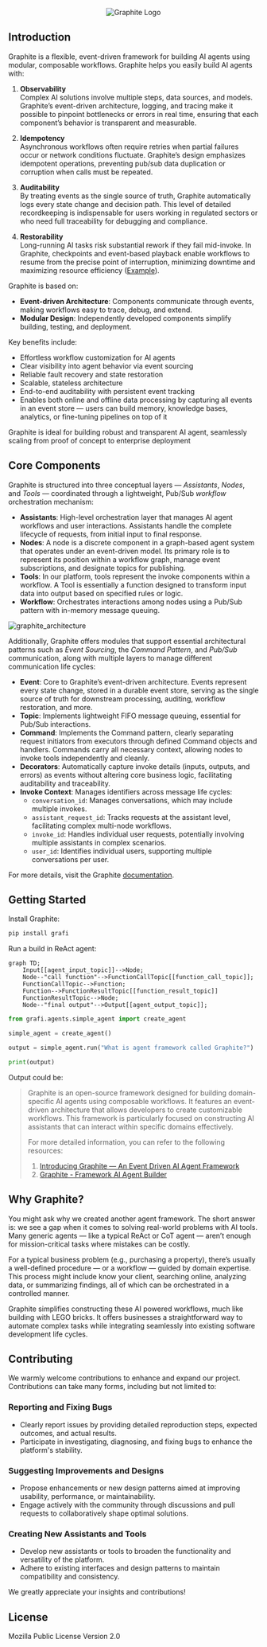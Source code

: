 <p align="center">
  <picture>
    <source srcset="/assets/graphite_logo_light.png" media="(prefers-color-scheme: dark)">
    <img src="/assets/graphite_logo.png" alt="Graphite Logo">
  </picture>
</p>

## Introduction

Graphite is a flexible, event-driven framework for building AI agents using modular, composable workflows. Graphite helps you easily build AI agents with:

1. **Observability**  
   Complex AI solutions involve multiple steps, data sources, and models. Graphite’s event-driven architecture, logging, and tracing make it possible to pinpoint bottlenecks or errors in real time, ensuring that each component’s behavior is transparent and measurable.

2. **Idempotency**  
   Asynchronous workflows often require retries when partial failures occur or network conditions fluctuate. Graphite’s design emphasizes idempotent operations, preventing pub/sub data duplication or corruption when calls must be repeated.

3. **Auditability**  
   By treating events as the single source of truth, Graphite automatically logs every state change and decision path. This level of detailed recordkeeping is indispensable for users working in regulated sectors or who need full traceability for debugging and compliance.

4. **Restorability**  
   Long-running AI tasks risk substantial rework if they fail mid-invoke. In Graphite, checkpoints and event-based playback enable workflows to resume from the precise point of interruption, minimizing downtime and maximizing resource efficiency ([Example](/tests_integration/react_assistant/react_assistant_recovery_example.py)).

Graphite is based on:

- **Event-driven Architecture**: Components communicate through events, making workflows easy to trace, debug, and extend.
- **Modular Design**: Independently developed components simplify building, testing, and deployment.

Key benefits include:

- Effortless workflow customization for AI agents
- Clear visibility into agent behavior via event sourcing
- Reliable fault recovery and state restoration
- Scalable, stateless architecture
- End-to-end auditability with persistent event tracking
- Enables both online and offline data processing by capturing all events in an event store — users can build memory, knowledge bases, analytics, or fine-tuning pipelines on top of it

Graphite is ideal for building robust and transparent AI agent, seamlessly scaling from proof of concept to enterprise deployment

## Core Components

Graphite is structured into three conceptual layers — *Assistants*, *Nodes*, and *Tools* — coordinated through a lightweight, Pub/Sub *workflow* orchestration mechanism:

- **Assistants**: High-level orchestration layer that manages AI agent workflows and user interactions. Assistants handle the complete lifecycle of requests, from initial input to final response.
- **Nodes**: A node is a discrete component in a graph-based agent system that operates under an event-driven model. Its primary role is to represent its position within a workflow graph, manage event subscriptions, and designate topics for publishing.
- **Tools**:  In our platform, tools represent the invoke components within a workflow. A Tool is essentially a function designed to transform input data into output based on specified rules or logic.
- **Workflow**: Orchestrates interactions among nodes using a Pub/Sub pattern with in-memory message queuing.

![graphite_architecture](/assets/graphite_architecture.png)

Additionally, Graphite offers modules that support essential architectural patterns such as *Event Sourcing*, the *Command Pattern*, and *Pub/Sub* communication, along with multiple layers to manage different communication life cycles:

- **Event**: Core to Graphite’s event-driven architecture. Events represent every state change, stored in a durable event store, serving as the single source of truth for downstream processing, auditing, workflow restoration, and more.
- **Topic**: Implements lightweight FIFO message queuing, essential for Pub/Sub interactions.
- **Command**: Implements the Command pattern, clearly separating request initiators from executors through defined Command objects and handlers. Commands carry all necessary context, allowing nodes to invoke tools independently and cleanly.
- **Decorators**: Automatically capture invoke details (inputs, outputs, and errors) as events without altering core business logic, facilitating auditability and traceability.
- **Invoke Context**: Manages identifiers across message life cycles:
  - `conversation_id`: Manages conversations, which may include multiple invokes.
  - `assistant_request_id`: Tracks requests at the assistant level, facilitating complex multi-node workflows.
  - `invoke_id`: Handles individual user requests, potentially involving multiple assistants in complex scenarios.
  - `user_id`: Identifies individual users, supporting multiple conversations per user.

For more details, visit the Graphite [documentation](https://binome-dev.github.io/graphite/).

## Getting Started

Install Graphite:

```bash
pip install grafi
```

Run a build in ReAct agent:

```mermaid
graph TD;
    Input[[agent_input_topic]]-->Node;
    Node--"call function"-->FunctionCallTopic[[function_call_topic]];
    FunctionCallTopic-->Function;
    Function-->FunctionResultTopic[[function_result_topic]]
    FunctionResultTopic-->Node;
    Node--"final output"-->Output[[agent_output_topic]];
```

```python
from grafi.agents.simple_agent import create_agent

simple_agent = create_agent()

output = simple_agent.run("What is agent framework called Graphite?")

print(output)
```

Output could be:

> Graphite is an open-source framework designed for building domain-specific AI agents using composable workflows. It features an event-driven architecture that allows  developers to create customizable workflows. This framework is particularly focused on constructing AI assistants that can interact within specific domains effectively.
>
> For more detailed information, you can refer to the following resources:
> 1. [Introducing Graphite — An Event Driven AI Agent Framework](https://medium.com/binome/introduction-to-graphite-an-event-driven-ai-agent-framework-540478130cd2)
> 2. [Graphite - Framework AI Agent Builder](https://bestaiagents.ai/agent/graphite)


## Why Graphite?

You might ask why we created another agent framework. The short answer is: we see a gap when it comes to solving real-world problems with AI tools. Many generic agents — like a typical ReAct or CoT agent — aren’t enough for mission-critical tasks where mistakes can be costly.

For a typical business problem (e.g., purchasing a property), there’s usually a well-defined procedure — or a workflow — guided by domain expertise. This process might include know your client, searching online, analyzing data, or summarizing findings, all of which can be orchestrated in a controlled manner.

Graphite simplifies constructing these AI powered workflows, much like building with LEGO bricks. It offers businesses a straightforward way to automate complex tasks while integrating seamlessly into existing software development life cycles.

## Contributing

We warmly welcome contributions to enhance and expand our project. Contributions can take many forms, including but not limited to:

### Reporting and Fixing Bugs

- Clearly report issues by providing detailed reproduction steps, expected outcomes, and actual results.
- Participate in investigating, diagnosing, and fixing bugs to enhance the platform's stability.

### Suggesting Improvements and Designs

- Propose enhancements or new design patterns aimed at improving usability, performance, or maintainability.
- Engage actively with the community through discussions and pull requests to collaboratively shape optimal solutions.

### Creating New Assistants and Tools

- Develop new assistants or tools to broaden the functionality and versatility of the platform.
- Adhere to existing interfaces and design patterns to maintain compatibility and consistency.

We greatly appreciate your insights and contributions!

## License

Mozilla Public License Version 2.0

